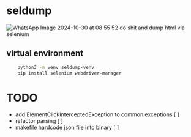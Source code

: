 # seldump
![WhatsApp Image 2024-10-30 at 08 55 52](https://github.com/user-attachments/assets/4080a0ee-a7b7-40ca-937f-8eb67d1570eb)
do shit and dump html via selenium

## virtual environment
```sh
	python3 -m venv seldump-venv
	pip install selenium webdriver-manager
```

# TODO
- add ElementClickInterceptedException to common exceptions [ ]
- refactor parsing [ ]
- makefile hardcode json file into binary [ ]

